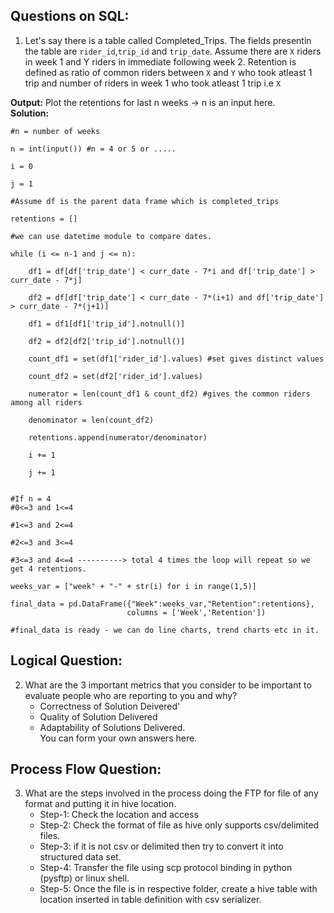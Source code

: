 ## Questions on SQL:  

1. Let's say there is a table called Completed_Trips. The fields presentin the table are `rider_id`,`trip_id` and `trip_date`.
Assume there are `X` riders in week 1 and Y riders in immediate following week 2. Retention is defined as ratio of common riders
between `X` and `Y` who took atleast 1 trip and number of riders in week 1 who took atleast 1 trip i.e `X`

**Output:** Plot the retentions for last n weeks -> n is an input here.  
**Solution:**  
```
#n = number of weeks

n = int(input()) #n = 4 or 5 or .....

i = 0

j = 1

#Assume df is the parent data frame which is completed_trips

retentions = []

#we can use datetime module to compare dates.

while (i <= n-1 and j <= n):

    df1 = df[df['trip_date'] < curr_date - 7*i and df['trip_date'] > curr_date - 7*j]

    df2 = df[df['trip_date'] < curr_date - 7*(i+1) and df['trip_date'] > curr_date - 7*(j+1)]

    df1 = df1[df1['trip_id'].notnull()]

    df2 = df2[df2['trip_id'].notnull()]

    count_df1 = set(df1['rider_id'].values) #set gives distinct values

    count_df2 = set(df2['rider_id'].values)
    
    numerator = len(count_df1 & count_df2) #gives the common riders among all riders

    denominator = len(count_df2)

    retentions.append(numerator/denominator)

    i += 1

    j += 1

   
#If n = 4
#0<=3 and 1<=4

#1<=3 and 2<=4

#2<=3 and 3<=4

#3<=3 and 4<=4 ----------> total 4 times the loop will repeat so we get 4 retentions.

weeks_var = ["week" + "-" + str(i) for i in range(1,5)]

final_data = pd.DataFrame({"Week":weeks_var,"Retention":retentions},
                          columns = ['Week','Retention'])
                          
#final_data is ready - we can do line charts, trend charts etc in it.

```

## Logical Question:  
  
2. What are the 3 important metrics that you consider to be important to evaluate people who are reporting to you and why?  
   + Correctness of Solution Deivered'
   + Quality of Solution Delivered
   + Adaptability of Solutions Delivered.  
You can form your own answers here.  


## Process Flow Question:  
  
3. What are the steps involved in the process doing the FTP for file of any format and putting it in hive location.  
   + Step-1: Check the location and access  
   + Step-2: Check the format of file as hive only supports csv/delimited files.  
   + Step-3: if it is not csv or delimited then try to convert it into structured data set.  
   + Step-4: Transfer the file using scp protocol binding in python (pysftp) or linux shell.  
   + Step-5: Once the file is in respective folder, create a hive table with location inserted in table definition with csv serializer.  


